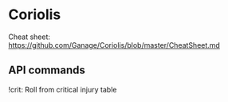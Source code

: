 # Coriolis

Cheat sheet: https://github.com/Ganage/Coriolis/blob/master/CheatSheet.md


## API commands
!crit:  Roll from critical injury table
